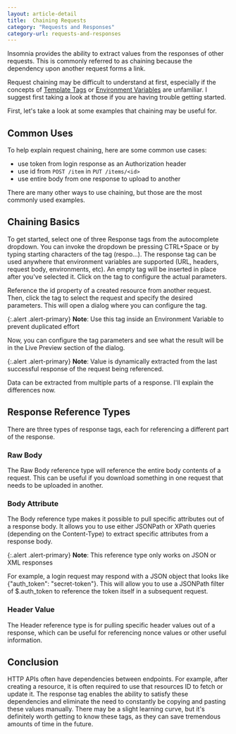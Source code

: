 ```yaml
---
layout: article-detail
title:  Chaining Requests
category: "Requests and Responses"
category-url: requests-and-responses
---
```


Insomnia provides the ability to extract values from the responses of other requests. This is commonly referred to as chaining because the dependency upon another request forms a link.

Request chaining may be difficult to understand at first, especially if the concepts of [Template Tags](/insomnia/template-tags) or [Environment Variables](/insomnia/environment-variables) are unfamiliar. I suggest first taking a look at those if you are having trouble getting started.

First, let's take a look at some examples that chaining may be useful for.

## Common Uses

To help explain request chaining, here are some common use cases:

* use token from login response as an Authorization header
* use id from `POST /item` in `PUT /items/<id>`
* use entire body from one response to upload to another

There are many other ways to use chaining, but those are the most commonly used examples.

## Chaining Basics

To get started, select one of three Response tags from the autocomplete dropdown. You can invoke the dropdown be pressing CTRL+Space or by typing starting characters of the tag (respo...). The response tag can be used anywhere that environment variables are supported (URL, headers, request body, environments, etc). An empty tag will be inserted in place after you've selected it. Click on the tag to configure the actual parameters.

Reference the id property of a created resource from another request. Then, click the tag to select the request and specify the desired parameters. This will open a dialog where you can configure the tag.

{:.alert .alert-primary}
**Note**: Use this tag inside an Environment Variable to prevent duplicated effort

Now, you can configure the tag parameters and see what the result will be in the Live Preview section of the dialog.

{:.alert .alert-primary}
**Note**: Value is dynamically extracted from the last successful response of the request being referenced.

Data can be extracted from multiple parts of a response. I'll explain the differences now.

## Response Reference Types

There are three types of response tags, each for referencing a different part of the response.

### Raw Body

The Raw Body reference type will reference the entire body contents of a request. This can be useful if you download something in one request that needs to be uploaded in another.

### Body Attribute
The Body reference type makes it possible to pull specific attributes out of a response body. It allows you to use either JSONPath or XPath queries (depending on the Content-Type) to extract specific attributes from a response body.

{:.alert .alert-primary}
**Note**: This reference type only works on JSON or XML responses

For example, a login request may respond with a JSON object that looks like {"auth_token": "secret-token"}. This will allow you to use a JSONPath filter of $.auth_token to reference the token itself in a subsequent request.

### Header Value
The Header reference type is for pulling specific header values out of a response, which can be useful for referencing nonce values or other useful information.

## Conclusion

HTTP APIs often have dependencies between endpoints. For example, after creating a resource, it is often required to use that resources ID to fetch or update it. The response tag enables the ability to satisfy these dependencies and eliminate the need to constantly be copying and pasting these values manually. There may be a slight learning curve, but it's definitely worth getting to know these tags, as they can save tremendous amounts of time in the future.
